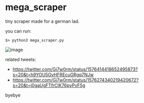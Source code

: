 # mega_scraper
tiny scraper made for a german lad.

you can run:
```
$> python3 mega_scraper.py
```
![image](https://user-images.githubusercontent.com/59022605/193458165-f1c3eebb-9f83-442b-b8e0-13b1492a56fa.png)


related tweets: 
- https://twitter.com/Gi7w0rm/status/1576414418652495873?s=20&t=h9YOU5GvHFREcuGRgq7NJw
- https://twitter.com/Gi7w0rm/status/1576274340219420672?s=20&t=j0gaUgFTfrClK76pyPvF5g

byebye

